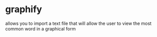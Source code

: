# graphify
allows you to import a text file that will allow the user to view the most common word in a graphical form

